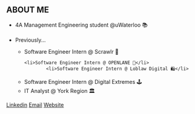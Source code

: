 <h2>ABOUT ME</h2>

<ul>
  <li>4A Management Engineering student @uWaterloo 📚</li>
    <br/>

  <li>Previously...</li>
  <ul>
    <li>Software Engineer Intern @ Scrawlr 🛫</li>

    <li>Software Engineer Intern @ OPENLANE 🚗</li>
            <li>Software Engineer Intern @ Loblaw Digital 🛍</li>
  <li>Software Engineer Intern @ Digital Extremes 🕹️</li>
  <li>IT Analyst @ York Region 🏛️</li>
   </ul>
  
</ul>

<a href="https://www.linkedin.com/in/michaeljsheng/" target=”_blank” >Linkedin</a>
<a href="mailto:m3sheng@uwaterloo.ca" target=”_blank”>Email</a>
<a href="https://michaelsheng15.github.io/react-website/#/react-website/home" target=”_blank” >Website</a>






 


